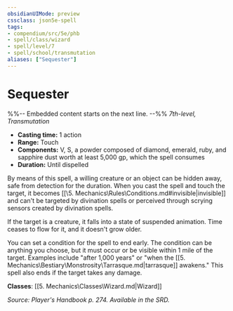 ```yaml
---
obsidianUIMode: preview
cssclass: json5e-spell
tags:
- compendium/src/5e/phb
- spell/class/wizard
- spell/level/7
- spell/school/transmutation
aliases: ["Sequester"]
---
```

# Sequester
%%-- Embedded content starts on the next line. --%%
*7th-level, Transmutation*  

- **Casting time:** 1 action
- **Range:** Touch
- **Components:** V, S, a powder composed of diamond, emerald, ruby, and sapphire dust worth at least 5,000 gp, which the spell consumes
- **Duration:** Until dispelled

By means of this spell, a willing creature or an object can be hidden away, safe from detection for the duration. When you cast the spell and touch the target, it becomes [[\5. Mechanics\Rules\Conditions.md#invisible|invisible]] and can't be targeted by divination spells or perceived through scrying sensors created by divination spells.

If the target is a creature, it falls into a state of suspended animation. Time ceases to flow for it, and it doesn't grow older.

You can set a condition for the spell to end early. The condition can be anything you choose, but it must occur or be visible within 1 mile of the target. Examples include "after 1,000 years" or "when the [[5. Mechanics\Bestiary\Monstrosity\Tarrasque.md|tarrasque]] awakens." This spell also ends if the target takes any damage.

**Classes**: [[5. Mechanics\Classes\Wizard.md|Wizard]]

*Source: Player's Handbook p. 274. Available in the SRD.*